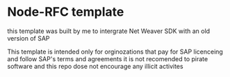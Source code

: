 # Node-RFC template 
this template was built by me to intergrate Net Weaver SDK with an old version of SAP

This template is intended only for orginozations that pay for SAP licenceing and follow SAP's terms and agreements 
it is not recomended to pirate software and this repo dose not encourage any illicit activites 
